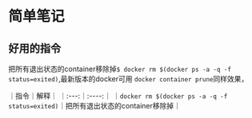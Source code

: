 # 简单笔记

## 好用的指令
把所有退出状态的container移除掉`$ docker rm $(docker ps -a -q -f status=exited)`,最新版本的docker可用
`docker container prune`同样效果，

｜指令｜解释｜
｜:---:｜:----:｜
｜`docker rm $(docker ps -a -q -f status=exited)`｜把所有退出状态的container移除掉｜